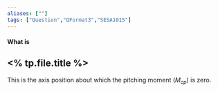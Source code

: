 ```yaml
---
aliases: [""]
tags: ["Question","QFormat3","SESA1015"]
---
```


#### What is
## <% tp.file.title %>
This is the axis position about which the pitching moment ($M_{cp}$) is zero.